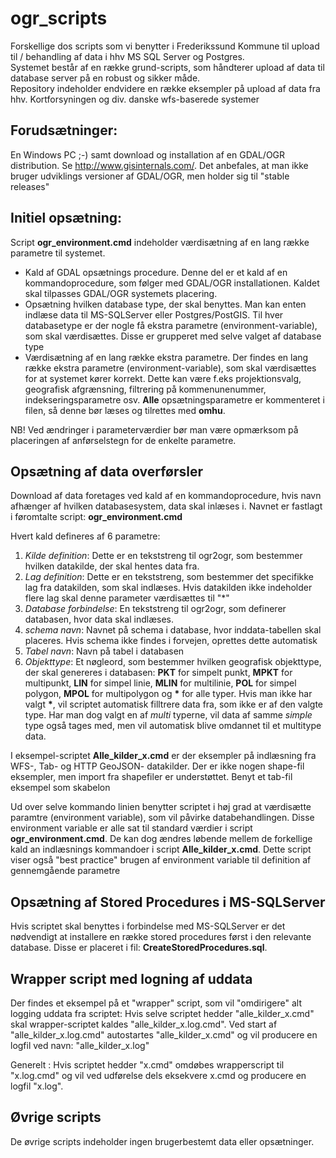 # ogr_scripts

Forskellige dos scripts som vi benytter i Frederikssund Kommune til upload til / behandling af data i hhv MS SQL Server og Postgres.<br>
Systemet består af en række grund-scripts, som håndterer upload af data til database server på en robust og sikker måde.<br>
Repository indeholder endvidere en række eksempler på upload af data fra hhv. Kortforsyningen og div. danske wfs-baserede systemer

## Forudsætninger:
En Windows PC ;-) samt download og installation af en GDAL/OGR distribution. Se http://www.gisinternals.com/. Det anbefales, at man ikke bruger udviklings versioner af GDAL/OGR, men holder sig til "stable releases"

## Initiel opsætning:

Script **ogr_environment.cmd** indeholder værdisætning af en lang række parametre til systemet.

- Kald af GDAL opsætnings procedure. Denne del er et kald af en kommandoprocedure, som følger med GDAL/OGR installationen. Kaldet skal tilpasses GDAL/OGR systemets placering. 
- Opsætning hvilken database type, der skal benyttes. Man kan enten indlæse data til MS-SQLServer eller Postgres/PostGIS. Til hver databasetype er der nogle få ekstra parametre (environment-variable), som skal værdisættes. Disse er grupperet med selve valget af database type
- Værdisætning af en lang række ekstra parametre. Der findes en lang række ekstra parametre (environment-variable), som skal værdisættes for at systemet kører korrekt. Dette kan være f.eks projektionsvalg, geografisk afgrænsning, filtrering på kommenunenummer, indekseringsparametre osv. **Alle** opsætningsparametre er kommenteret i filen, så denne bør læses og tilrettes med **omhu**.

NB! Ved ændringer i parameterværdier bør man være opmærksom på placeringen af anførselstegn for de enkelte parametre.

## Opsætning af data overførsler

Download af data foretages ved kald af en kommandoprocedure, hvis navn afhænger af hvilken databasesystem, data skal inlæses i. Navnet er fastlagt i føromtalte script: **ogr_environment.cmd**

Hvert kald defineres af 6 parametre:

1. *Kilde definition*: Dette er en tekststreng til ogr2ogr, som bestemmer hvilken datakilde, der skal hentes data fra. 
2. *Lag definition*: Dette er en tekststreng, som bestemmer det specifikke lag fra datakilden, som skal indlæses. Hvis datakilden ikke indeholder flere lag skal denne parameter værdisættes til "*"
3. *Database forbindelse*: En tekststreng til ogr2ogr, som definerer databasen, hvor data skal indlæses.
4. *schema navn*: Navnet på schema i database, hvor inddata-tabellen skal placeres. Hvis schema ikke findes i forvejen, oprettes dette automatisk
5. *Tabel navn*: Navn på tabel i databasen
6. *Objekttype*: Et nøgleord, som bestemmer hvilken geografisk objekttype, der skal genereres i databasen: **PKT**
for simpelt punkt, **MPKT** for multipunkt, **LIN** for simpel linie, **MLIN** for multilinie, **POL** for simpel polygon, **MPOL** for multipolygon og **<nowiki>*</nowiki>** for alle typer.
Hvis man ikke har valgt **<nowiki>*</nowiki>**, vil scriptet automatisk filltrere data fra, som ikke er af den valgte type. Har man dog valgt en af *multi* typerne, vil data af samme *simple* type også tages med, men vil automatisk blive omdannet til et multitype data.

I eksempel-scriptet **Alle_kilder_x.cmd** er der eksempler på indlæsning fra WFS-, Tab- og HTTP GeoJSON- datakilder. Der er ikke nogen shape-fil eksempler, men import fra shapefiler er understøttet. Benyt et tab-fil eksempel som skabelon

Ud over selve kommando linien benytter scriptet i høj grad at værdisætte paramtre (environment variable), som vil påvirke databehandlingen. Disse environment variable er alle sat til standard værdier i script **ogr_environment.cmd**. De kan dog ændres løbende mellem de forkellige kald an indlæsnings kommandoer i script **Alle_kilder_x.cmd**. Dette script viser også  "best practice" brugen af environment variable til definition af gennemgående parametre

## Opsætning af Stored Procedures i MS-SQLServer

Hvis scriptet skal benyttes i forbindelse med MS-SQLServer er det nødvendigt at installere en række stored procedures først i den relevante database. Disse er placeret i fil: **CreateStoredProcedures.sql**.

## Wrapper script med logning af uddata

Der findes et eksempel på et "wrapper" script, som vil "omdirigere" alt logging uddata fra scriptet:
Hvis selve scriptet hedder "alle_kilder_x.cmd" skal wrapper-scriptet kaldes "alle_kilder_x.log.cmd". Ved start af "alle_kilder_x.log.cmd" autostartes "alle_kilder_x.cmd" og vil producere en logfil ved navn: "alle_kilder_x.log"

Generelt : Hvis scriptet hedder "x.cmd" omdøbes wrapperscript til "x.log.cmd" og vil ved udførelse dels eksekvere x.cmd og producere en logfil "x.log".

## Øvrige scripts

De øvrige scripts indeholder ingen brugerbestemt data eller opsætninger.




